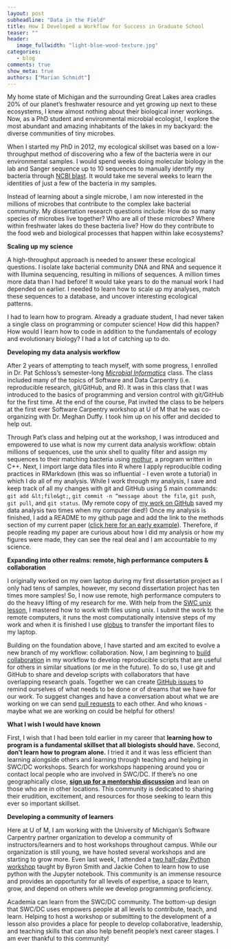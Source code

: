 ```yaml
---
layout: post
subheadline: "Data in the Field"
title: How I Developed a Workflow for Success in Graduate School
teaser: ""
header:
   image_fullwidth: "light-blue-wood-texture.jpg"
categories:
   - blog
comments: true
show_meta: true
authors: ["Marian Schmidt"]
---
```


My home state of Michigan and the surrounding Great Lakes area cradles 20% of our planet’s freshwater resource and yet growing up 
next to these ecosystems, I knew almost nothing about their biological inner workings.  Now, as a PhD student and environmental microbial ecologist, I explore the most abundant and amazing inhabitants of the 
lakes in my backyard: the diverse communities of tiny microbes.  

When I started my PhD in 2012, my ecological skillset was based on a low-throughput method of discovering
who a few of the bacteria were in our environmental samples.  I would spend weeks doing molecular biology in the lab and
Sanger sequence up to 10 sequences to manually identify my bacteria through [NCBI blast](https://blast.ncbi.nlm.nih.gov/Blast.cgi). It would take me several weeks to
learn the identities of just a few of the bacteria in my samples.   

Instead of learning about a single microbe, I am now interested in the millions of microbes that contribute to the complex lake 
bacterial community. My dissertation research questions include: How do so many species of microbes live together?  Who are all of 
these microbes?  Where within freshwater lakes do these bacteria live? How do they contribute to the food web and biological processes 
that happen within lake ecosystems?  

**Scaling up my science**  

A high-throughput approach is needed to answer these ecological questions. I isolate lake bacterial community DNA and RNA and sequence
it with Illumina sequencing, resulting in millions of sequences. A million times more data than I had before! It would take years to do
the manual work I had depended on earlier. I needed to learn how to scale up my analyses, match these sequences to a database, and
uncover interesting ecological patterns.  

I had to learn how to program. Already a graduate student, I had never taken a single class on programming or computer science!
How did this happen? How would I learn how to code in addition to the fundamentals of ecology and evolutionary biology?
I had a lot of catching up to do.  

**Developing my data analysis workflow**  

After 2 years of attempting to teach myself, with some progress, I enrolled in Dr. Pat Schloss’s semester-long [*Microbial 
Informatics*](http://microbialinformatics.github.io/) class.  The class included many of the topics of Software and Data Carpentry (i.e. reproducible research, git/GitHub, and R).
It was in this class that I was introduced to the basics of programming and version control with git/GitHub for the first time.  At the end of the course, Pat invited the class to be helpers at the first ever Software Carpentry workshop at U of M that he was 
co-organizing with Dr. Meghan Duffy. I took him up on his offer and decided to help out.  

Through Pat’s class and helping out at the workshop, I was introduced and empowered to use what is now my current data analysis
workflow: obtain millions of sequences, use the unix shell to quality filter and assign my sequences to their matching bacteria
using [mothur](https://www.mothur.org/), a program written in C++.  Next, I import large data files into R where I apply reproducible coding practices in
RMarkdown (this was so influential - I even wrote a tutorial) in which I do all of my analysis. While I work through my analysis,
I save and keep track of all my changes with git and GitHub using 5 main commands:
`git add &lt;file&gt;`, `git commit -n “message about the file`, `git push`, `git pull`, and `git status`.
(My remote copy of [my work on GitHub](https://github.com/marschmi) saved my data analysis two times when my computer died!) Once my analysis is finished, I add a README to my github page and add the link to the methods section of my current paper
([click here for an early example](http://marschmi.github.io/Final_PAFL_Trophicstate/)).  Therefore, if people reading my paper are curious about how I did my analysis or 
how my figures were made, they can see the real deal and I am accountable to my science.  

**Expanding into other realms: remote, high performance computers & collaboration**   

I originally worked on my own laptop during my first dissertation project as I only had tens of samples, however,
my second dissertation project has ten times more samples! So, I now use remote, high performance computers to do
the heavy lifting of my research for me.  With help from the [SWC unix lesson](https://swcarpentry.github.io/shell-novice/), I mastered how to work with files using unix.
I submit the work to the remote computers, it runs the most computationally intensive steps of my work and when it is finished
I use [globus](https://www.globus.org/) to transfer the important files to my laptop.    

Building on the foundation above, I have started and am excited to evolve a new branch of my workflow: collaboration.
Now, I am beginning to [build collaboration](https://github.com/rprops/Mothur_oligo_batch) in my workflow to develop reproducible scripts that are useful for others in
similar situations (or me in the future).  To do so, I use git and GitHub to share and develop scripts with collaborators
that have overlapping research goals.  Together we can create [GitHub issues](https://guides.github.com/features/issues/) to remind ourselves of what needs to be done
or of dreams that we have for our work.  To suggest changes and have a conversation about what we are working on we can send
[pull requests](https://help.github.com/articles/about-pull-requests/) to each other. And who knows - maybe what we are working on could be helpful for others!  

**What I wish I would have known**

First, I wish that I had been told earlier in my career that **learning how to program is a fundamental skillset that all biologists
should have.**  Second, **don’t learn how to program alone.**  I tried it and it was less efficient than learning alongside others and
learning through teaching and helping in SWC/DC workshops. Search for workshops happening around you or contact local people who
are involved in SWC/DC.  If there’s no one geographically close, 
[**sign up for a mentorship discussion**](http://pad.software-carpentry.org/instructor-discussion) and lean on those who are in
other locations.  This community is dedicated to sharing their erudition, excitement, and resources for those seeking to learn
this ever so important skillset.  

**Developing a community of learners**

Here at U of M, I am working with the University of Michigan’s Software Carpentry partner organization to develop a community
of instructors/learners and to host workshops throughout campus.  While our organization is still young, we have hosted several
workshops and are starting to grow more. Even last week, I attended a
[two half-day Python workshop](https://umswc.github.io/2016-12-14-umich/) taught by Byron Smith and
Jackie Cohen to learn how to use python with the Jupyter notebook.  This community is an immense resource and provides an opportunity
for all levels of expertise, a space to learn, grow, and depend on others while we develop programming proficiency.  

Academia can learn from the SWC/DC community.  The bottom-up design that SWC/DC uses empowers people at all levels to contribute,
teach, and learn.  Helping to host a workshop or submitting to the development of a lesson also provides a place for people to develop
collaborative, leadership, and teaching skills that can also help benefit people’s next career stages.  I am ever thankful to this
community!  

